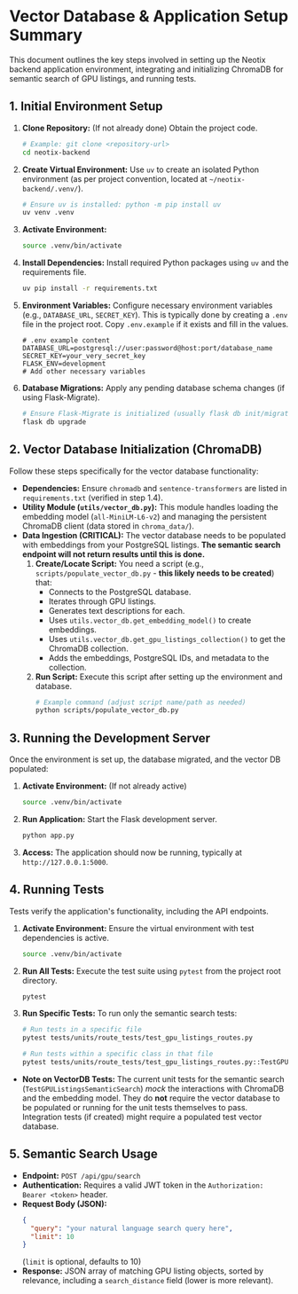 # Vector Database & Application Setup Summary

This document outlines the key steps involved in setting up the Neotix backend application environment, integrating and initializing ChromaDB for semantic search of GPU listings, and running tests.

## 1. Initial Environment Setup

1.  **Clone Repository:** (If not already done) Obtain the project code.
    ```bash
    # Example: git clone <repository-url>
    cd neotix-backend
    ```
2.  **Create Virtual Environment:** Use `uv` to create an isolated Python environment (as per project convention, located at `~/neotix-backend/.venv/`).
    ```bash
    # Ensure uv is installed: python -m pip install uv
    uv venv .venv 
    ```
3.  **Activate Environment:**
    ```bash
    source .venv/bin/activate 
    ```
4.  **Install Dependencies:** Install required Python packages using `uv` and the requirements file.
    ```bash
    uv pip install -r requirements.txt
    ```
5.  **Environment Variables:** Configure necessary environment variables (e.g., `DATABASE_URL`, `SECRET_KEY`). This is typically done by creating a `.env` file in the project root. Copy `.env.example` if it exists and fill in the values.
    ```
    # .env example content
    DATABASE_URL=postgresql://user:password@host:port/database_name
    SECRET_KEY=your_very_secret_key
    FLASK_ENV=development
    # Add other necessary variables
    ```
6.  **Database Migrations:** Apply any pending database schema changes (if using Flask-Migrate).
    ```bash
    # Ensure Flask-Migrate is initialized (usually flask db init/migrate/upgrade)
    flask db upgrade 
    ```

## 2. Vector Database Initialization (ChromaDB)

Follow these steps specifically for the vector database functionality:

*   **Dependencies:** Ensure `chromadb` and `sentence-transformers` are listed in `requirements.txt` (verified in step 1.4).
*   **Utility Module (`utils/vector_db.py`):** This module handles loading the embedding model (`all-MiniLM-L6-v2`) and managing the persistent ChromaDB client (data stored in `chroma_data/`).
*   **Data Ingestion (CRITICAL):** The vector database needs to be populated with embeddings from your PostgreSQL listings. **The semantic search endpoint will not return results until this is done.**
    1.  **Create/Locate Script:** You need a script (e.g., `scripts/populate_vector_db.py` - **this likely needs to be created**) that:
        *   Connects to the PostgreSQL database.
        *   Iterates through GPU listings.
        *   Generates text descriptions for each.
        *   Uses `utils.vector_db.get_embedding_model()` to create embeddings.
        *   Uses `utils.vector_db.get_gpu_listings_collection()` to get the ChromaDB collection.
        *   Adds the embeddings, PostgreSQL IDs, and metadata to the collection.
    2.  **Run Script:** Execute this script after setting up the environment and database.
        ```bash
        # Example command (adjust script name/path as needed)
        python scripts/populate_vector_db.py 
        ```

## 3. Running the Development Server

Once the environment is set up, the database migrated, and the vector DB populated:

1.  **Activate Environment:** (If not already active)
    ```bash
    source .venv/bin/activate
    ```
2.  **Run Application:** Start the Flask development server.
    ```bash
    python app.py
    ```
3.  **Access:** The application should now be running, typically at `http://127.0.0.1:5000`.

## 4. Running Tests

Tests verify the application's functionality, including the API endpoints.

1.  **Activate Environment:** Ensure the virtual environment with test dependencies is active.
    ```bash
    source .venv/bin/activate
    ```
2.  **Run All Tests:** Execute the test suite using `pytest` from the project root directory.
    ```bash
    pytest
    ```
3.  **Run Specific Tests:** To run only the semantic search tests:
    ```bash
    # Run tests in a specific file
    pytest tests/units/route_tests/test_gpu_listings_routes.py
    
    # Run tests within a specific class in that file
    pytest tests/units/route_tests/test_gpu_listings_routes.py::TestGPUListingsSemanticSearch
    ```
*   **Note on VectorDB Tests:** The current unit tests for the semantic search (`TestGPUListingsSemanticSearch`) *mock* the interactions with ChromaDB and the embedding model. They do **not** require the vector database to be populated or running for the unit tests themselves to pass. Integration tests (if created) might require a populated test vector database.

## 5. Semantic Search Usage

*   **Endpoint:** `POST /api/gpu/search`
*   **Authentication:** Requires a valid JWT token in the `Authorization: Bearer <token>` header.
*   **Request Body (JSON):**
    ```json
    {
      "query": "your natural language search query here",
      "limit": 10 
    }
    ```
    (`limit` is optional, defaults to 10)
*   **Response:** JSON array of matching GPU listing objects, sorted by relevance, including a `search_distance` field (lower is more relevant).
